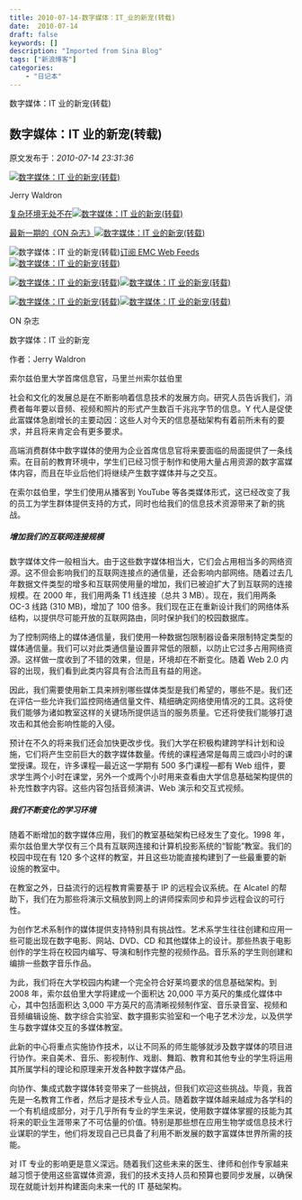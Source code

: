 ```yaml
---
title: 2010-07-14-数字媒体：IT_业的新宠(转载)
date:  2010-07-14
draft: false
keywords: []
description: "Imported from Sina Blog"
tags: ["新浪博客"]
categories: 
    - "日记本"
---
```

数字媒体：IT 业的新宠(转载)
## 数字媒体：IT 业的新宠(转载)

 原文发布于：*2010-07-14 23:31:36*

[![数字媒体：IT&nbsp;<wbr>业的新宠(转载)](http&#58;//china.emc.com/images/leadership/article12-primetime-img2.jpg)](http&#58;//china.emc.com/#)

Jerry Waldron

[
复杂环境无处不在![数字媒体：IT&nbsp;<wbr>业的新宠(转载)](http&#58;//china.emc.com/images/common/btn_blue_arrows_box_right.gif)](http&#58;//china.emc.com/leadership/business-view/complicated-environments-r-us.htm)

[
最新一期的《ON 杂志》![数字媒体：IT&nbsp;<wbr>业的新宠(转载)](http&#58;//china.emc.com/images/common/btn_blue_arrows_box_right.gif)](http&#58;//www.emc.com/about/destination/on_magazine/)

![数字媒体：IT&nbsp;<wbr>业的新宠(转载)](http&#58;//china.emc.com/images/common/icon_rss_feed.gif)[订阅 EMC Web Feeds ![数字媒体：IT&nbsp;<wbr>业的新宠(转载)](http&#58;//china.emc.com/images/common/btn_blue_arrows_box_right.gif)](http&#58;//china.emc.com/#)

[![数字媒体：IT&nbsp;<wbr>业的新宠(转载)](http&#58;//china.emc.com/images/common/btn_send_to_printer.gif)](http&#58;//china.emc.com/#)[![数字媒体：IT&nbsp;<wbr>业的新宠(转载)](http&#58;//china.emc.com/images/common/btn_printpage_back.gif)](http&#58;//china.emc.com/#)

[![数字媒体：IT&nbsp;<wbr>业的新宠(转载)](http&#58;//china.emc.com/images/common/btn_email.gif)](http&#58;//china.emc.com/#)[![数字媒体：IT&nbsp;<wbr>业的新宠(转载)](http&#58;//china.emc.com/images/common/btn_print.gif)](http&#58;//china.emc.com/#)

ON 杂志

数字媒体：IT 业的新宠

作者：Jerry Waldron

索尔兹伯里大学首席信息官，马里兰州索尔兹伯里

社会和文化的发展总是在不断影响着信息技术的发展方向。研究人员告诉我们，消费者每年要以音频、视频和照片的形式产生数百千兆兆字节的信息。Y
代人是促使此富媒体急剧增长的主要动因：这些人对今天的信息基础架构有着前所未有的要求，并且将来肯定会有更多要求。

高端消费群体中数字媒体的使用为企业首席信息官将来要面临的局面提供了一条线索。在目前的教育环境中，学生们已经习惯于制作和使用大量占用资源的数字富媒体内容，而且在毕业后他们将继续产生数字媒体并与之交互。

在索尔兹伯里，学生们使用从播客到 YouTube
等各类媒体形式，这已经改变了我的员工为学生群体提供支持的方式，同时也给我们的信息技术资源带来了新的挑战。

##### 增加我们的互联网连接规模

数字媒体文件一般相当大。由于这些数字媒体相当大，它们会占用相当多的网络资源。这不但会影响我们的互联网连接点的通信量，还会影响内部网络。随着过去几年数据文件类型的增多和互联网使用量的增加，我们已被迫扩大了到互联网的连接规模。在
2000 年，我们用两条 T1 线连接（总共 3 MB）。现在，我们用两条 OC-3 线路 (310 MB)，增加了 100
倍多。我们现在正在重新设计我们的网络体系结构，以提供尽可能开放的互联网路由，同时保护我们的校园数据库。

为了控制网络上的媒体通信量，我们使用一种数据包限制器设备来限制特定类型的媒体通信量。我们可以对此类通信量设置非常低的限额，以防止它过多占用网络资源。这样做一度收到了不错的效果，但是，环境却在不断变化。随着
Web 2.0 内容的出现，我们看到此类内容具有合法而且有益的用途。

因此，我们需要使用新工具来辨别哪些媒体类型是我们希望的，哪些不是。我们还在评估一些允许我们监控网络通信量文件、精细确定网络使用情况的工具。这将使我们能够为诸如教室这样的关键场所提供适当的服务质量。它还将使我们能够打退攻击和其他会影响性能的入侵。

预计在不久的将来我们还会加快更改步伐。我们大学在积极构建跨学科计划和设施，它们将产生空前巨大的数字媒体数量。传统的课程通常是每周三或四小时的课堂授课。现在，许多课程—最近这一学期有
500 多门课程—都有 Web
组件，要求学生两个小时在课堂，另外一个或两个小时用来查看由大学信息基础架构提供的补充性数字内容。这些内容包括音频演讲、Web
演示和交互式视频。

##### 我们不断变化的学习环境

随着不断增加的数字媒体应用，我们的教室基础架构已经发生了变化。1998
年，索尔兹伯里大学仅有三个具有互联网连接和计算机投影系统的“智能”教室。我们的校园中现在有 120
多个这样的教室，并且这些功能直接构建到了一些最重要的新设施的教室中。

在教室之外，日益流行的远程教育需要基于 IP 的远程会议系统。在 Alcatel
的帮助下，我们在为那些将演示文稿放到网上的讲师探索同步和异步远程会议的可行性。

为创作艺术系制作的媒体提供支持特别具有挑战性。艺术系学生往往创建和应用一些可能出现在数字电影、网站、DVD、CD
和其他媒体上的设计。那些热衷于电影创作的学生将在校园内编写、导演和制作完整的视频作品。音乐系的学生则创建和编排一些数字音乐作品。

为此，我们将在大学校园内构建一个完全符合好莱坞要求的信息基础架构。到 2008 年，索尔兹伯里大学将建成一个面积达 20,000
平方英尺的集成化媒体中心，其中包括面积达 3,000
平方英尺的高清晰视频制作室、音乐录音室、视频和音频编辑设施、数字综合实验室、数字摄影实验室和一个电子艺术沙龙，以及供学生与数字媒体交互的多媒体教室。

此新的中心将重点实施协作技术，以让不同系的师生能够就涉及数字媒体的项目进行协作。来自美术、音乐、影视制作、戏剧、舞蹈、教育和其他专业的学生将运用其所属学科的理论和原理来开发各种数字媒体产品。

向协作、集成式数字媒体转变带来了一些挑战，但我们欢迎这些挑战。毕竟，我首先是一名教育工作者，然后才是技术专业人员。随着数字媒体越来越成为各学科的一个有机组成部分，对于几乎所有专业的学生来说，使用数字媒体掌握的技能为其将来的职业生涯带来了不可估量的价值。特别是那些想在应用生物学或信息技术行业谋职的学生，他们将发现自己已具备了利用不断发展的数字富媒体世界所需的技能。

对 IT
专业的影响更是意义深远。随着我们这些未来的医生、律师和创作专家越来越习惯于使用这些富媒体资源，我们的技术支持人员和预算也要同步发展，以确保现在就能计划并构建面向未来一代的
IT 基础架构。


